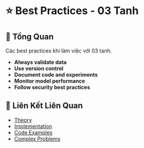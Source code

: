 # ⭐ Best Practices - 03 Tanh

## 🎯 Tổng Quan

Các best practices khi làm việc với 03 tanh.

- **Always validate data**
- **Use version control**
- **Document code and experiments**
- **Monitor model performance**
- **Follow security best practices**

## 🔗 Liên Kết Liên Quan

- [Theory](./THEORY_03_tanh.md)
- [Implementation](./IMPLEMENTATION_03_tanh.md)
- [Code Examples](./CODE_EXAMPLES_03_tanh.md)
- [Complex Problems](./COMPLEX_PROBLEMS.md)
